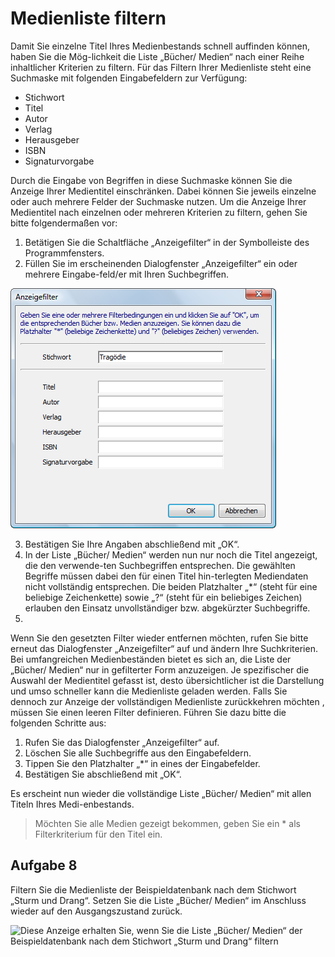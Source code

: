 # Medienliste filtern


Damit Sie einzelne Titel Ihres Medienbestands schnell auffinden können, haben Sie die Mög-lichkeit die Liste „Bücher/ Medien“ nach einer Reihe inhaltlicher Kriterien zu filtern. Für das Filtern Ihrer Medienliste steht eine Suchmaske mit folgenden Eingabefeldern zur Verfügung:


* Stichwort
* Titel
* Autor
* Verlag
* Herausgeber
* ISBN
* Signaturvorgabe


Durch die Eingabe von Begriffen in diese Suchmaske können Sie die Anzeige Ihrer Medientitel einschränken. Dabei können Sie jeweils einzelne oder auch mehrere Felder der Suchmaske nutzen.
Um die Anzeige Ihrer Medientitel nach einzelnen oder mehreren Kriterien zu filtern, gehen Sie bitte folgendermaßen vor:


1. Betätigen Sie die Schaltfläche „Anzeigefilter“ in der Symbolleiste des Programmfensters.
2. Füllen Sie im erscheinenden Dialogfenster „Anzeigefilter“ ein oder mehrere Eingabe-feld/er mit Ihren Suchbegriffen.


![Im Dialogfenster „Anzeigefilter“ können Sie die Anzeige der Medientitel nach verschiedenen Kriterien filtern.](../images/medienfilter.png)


3. Bestätigen Sie Ihre Angaben abschließend mit „OK“.
4. In der Liste „Bücher/ Medien“ werden nun nur noch die Titel angezeigt, die den verwende-ten Suchbegriffen entsprechen. Die gewählten Begriffe müssen dabei den für einen Titel hin-terlegten Mediendaten nicht vollständig entsprechen. Die beiden Platzhalter „*“ (steht für eine beliebige Zeichenkette) sowie „?“ (steht für ein beliebiges Zeichen) erlauben den Einsatz unvollständiger bzw. abgekürzter Suchbegriffe.
5.
Wenn Sie den gesetzten Filter wieder entfernen möchten, rufen Sie bitte erneut das Dialogfenster „Anzeigefilter“ auf und ändern Ihre Suchkriterien. Bei umfangreichen Medienbeständen bietet es sich an, die Liste der „Bücher/ Medien“ nur in gefilterter Form anzuzeigen. Je spezifischer die Auswahl der Medientitel gefasst ist, desto übersichtlicher ist die Darstellung und umso schneller kann die Medienliste geladen werden. Falls Sie dennoch zur Anzeige der vollständigen Medienliste zurückkehren möchten , müssen Sie einen leeren Filter definieren. Führen Sie dazu bitte die folgenden Schritte aus:


1. Rufen Sie das Dialogfenster „Anzeigefilter“ auf.
2. Löschen Sie alle Suchbegriffe aus den Eingabefeldern.
3. Tippen Sie den Platzhalter „*“ in eines der Eingabefelder.
4. Bestätigen Sie abschließend mit „OK“.


Es erscheint nun wieder die vollständige Liste „Bücher/ Medien“ mit allen Titeln Ihres Medi-enbestands.


> Möchten Sie alle Medien gezeigt bekommen, geben Sie ein * als Filterkriterium für den Titel ein.


## Aufgabe 8
Filtern Sie die Medienliste der Beispieldatenbank nach dem Stichwort „Sturm und Drang“. Setzen Sie die Liste „Bücher/ Medien“ im Anschluss wieder auf den Ausgangszustand zurück.


![Diese Anzeige erhalten Sie, wenn Sie die Liste „Bücher/ Medien“ der Beispieldatenbank nach dem Stichwort „Sturm und Drang“ filtern](../images/BücherMedienansicht.png)
